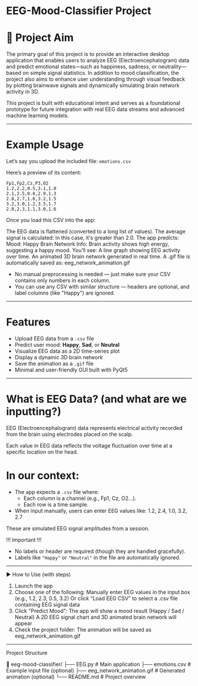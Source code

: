 # EEG-Mood-Classifier Project

# 🎯 Project Aim

The primary goal of this project is to provide an interactive desktop application that enables users to analyze EEG (Electroencephalogram) data and predict emotional states—such as happiness, sadness, or neutrality—based on simple signal statistics. In addition to mood classification, the project also aims to enhance user understanding through visual feedback by plotting brainwave signals and dynamically simulating brain network activity in 3D.

This project is built with educational intent and serves as a foundational prototype for future integration with real EEG data streams and advanced machine learning models.

---

# Example Usage

Let’s say you upload the included file: `emotions.csv`

Here’s a preview of its content:

```csv
Fp1,Fp2,Cz,P3,O2
1.2,2.2,0.5,3.1,1.0
2.1,2.5,0.8,2.9,1.3
2.8,2.7,1.0,3.2,1.5
3.2,3.0,1.2,3.5,1.7
2.0,2.3,1.1,3.0,1.6
```

Once you load this CSV into the app:

The EEG data is flattened (converted to a long list of values).
The average signal is calculated: in this case, it's greater than 2.0.
The app predicts:
    Mood: Happy
    Brain Network Info: Brain activity shows high energy, suggesting a happy mood.
You’ll see:
A line graph showing EEG activity over time.
An animated 3D brain network generated in real time.
A .gif file is automatically saved as:
    eeg_network_animation.gif

- No manual preprocessing is needed — just make sure your CSV contains only numbers in each column.
- You can use any CSV with similar structure — headers are optional, and label columns (like "Happy") are ignored.

---

# Features

- Upload EEG data from a `.csv` file
- Predict user mood: **Happy**, **Sad**, or **Neutral**
- Visualize EEG data as a 2D time-series plot
- Display a dynamic 3D brain network
- Save the animation as a `.gif` file
- Minimal and user-friendly GUI built with PyQt5

---

# What is EEG Data? (and what are we inputting?)

EEG (Electroencephalogram) data represents electrical activity recorded from the brain using electrodes placed on the scalp.

Each value in EEG data reflects the voltage fluctuation over time at a specific location on the head.

# In our context:
- The app expects a `.csv` file where:
  - Each column is a channel (e.g., Fp1, Cz, O2...).
  - Each row is a time sample.
- When input manually, users can enter EEG values like:
1.2, 2.4, 1.0, 3.2, 2.7

These are simulated EEG signal amplitudes from a session.

!!! Important !!!
- No labels or header are required (though they are handled gracefully).
- Labels like `"Happy"` or `"Neutral"` in the file are automatically ignored.

---

▶️ How to Use (with steps)

1. Launch the app
2. Choose one of the following:
Manually enter EEG values in the input box (e.g., 1.2, 2.3, 0.5, 3.2)
Or click “Load EEG CSV” to select a .csv file containing EEG signal data
3. Click "Predict Mood":
The app will show a mood result (Happy / Sad / Neutral)
A 2D EEG signal chart and 3D animated brain network will appear
4. Check the project folder:
The animation will be saved as eeg_network_animation.gif

---

Project Structure

📁 eeg-mood-classifier/
├── EEG.py                       # Main application
├── emotions.csv                 # Example input file (optional)
├── eeg_network_animation.gif    # Generated animation (optional)
└── README.md                    # Project overview

